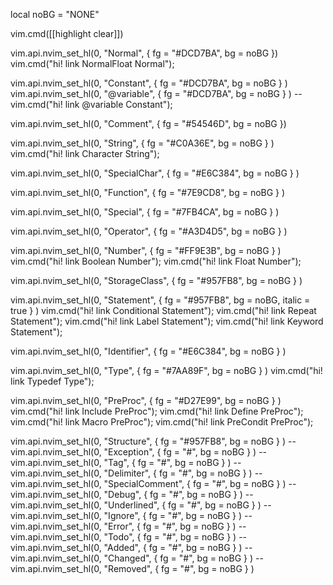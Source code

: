local noBG = "NONE"

vim.cmd([[highlight clear]])

vim.api.nvim_set_hl(0, "Normal", { fg = "#DCD7BA", bg = noBG })
vim.cmd("hi! link NormalFloat Normal");

vim.api.nvim_set_hl(0, "Constant", { fg = "#DCD7BA", bg = noBG } )
vim.api.nvim_set_hl(0, "@variable", { fg = "#DCD7BA", bg = noBG } )
-- vim.cmd("hi! link @variable Constant");

vim.api.nvim_set_hl(0, "Comment", { fg = "#54546D", bg = noBG })

vim.api.nvim_set_hl(0, "String", { fg = "#C0A36E", bg = noBG } )
vim.cmd("hi! link Character String");

vim.api.nvim_set_hl(0, "SpecialChar", { fg = "#E6C384", bg = noBG } )

vim.api.nvim_set_hl(0, "Function", { fg = "#7E9CD8", bg = noBG } )

vim.api.nvim_set_hl(0, "Special", { fg = "#7FB4CA", bg = noBG } )

vim.api.nvim_set_hl(0, "Operator", { fg = "#A3D4D5", bg = noBG } )

vim.api.nvim_set_hl(0, "Number", { fg = "#FF9E3B", bg = noBG } )
vim.cmd("hi! link Boolean Number");
vim.cmd("hi! link Float Number");

vim.api.nvim_set_hl(0, "StorageClass", { fg = "#957FB8", bg = noBG } )

vim.api.nvim_set_hl(0, "Statement",   { fg = "#957FB8", bg = noBG, italic = true } )
vim.cmd("hi! link Conditional Statement");
vim.cmd("hi! link Repeat Statement");
vim.cmd("hi! link Label Statement");
vim.cmd("hi! link Keyword Statement");

vim.api.nvim_set_hl(0, "Identifier", { fg = "#E6C384", bg = noBG } )

vim.api.nvim_set_hl(0, "Type", { fg = "#7AA89F", bg = noBG } )
vim.cmd("hi! link Typedef Type");

vim.api.nvim_set_hl(0, "PreProc", { fg = "#D27E99", bg = noBG } )
vim.cmd("hi! link Include PreProc");
vim.cmd("hi! link Define PreProc");
vim.cmd("hi! link Macro PreProc");
vim.cmd("hi! link PreCondit PreProc");

vim.api.nvim_set_hl(0, "Structure", { fg = "#957FB8", bg = noBG } )
-- vim.api.nvim_set_hl(0, "Exception", { fg = "#", bg = noBG } )
-- vim.api.nvim_set_hl(0, "Tag", { fg = "#", bg = noBG } )
-- vim.api.nvim_set_hl(0, "Delimiter", { fg = "#", bg = noBG } )
-- vim.api.nvim_set_hl(0, "SpecialComment", { fg = "#", bg = noBG } )
-- vim.api.nvim_set_hl(0, "Debug", { fg = "#", bg = noBG } )
-- vim.api.nvim_set_hl(0, "Underlined", { fg = "#", bg = noBG } )
-- vim.api.nvim_set_hl(0, "Ignore", { fg = "#", bg = noBG } )
-- vim.api.nvim_set_hl(0, "Error", { fg = "#", bg = noBG } )
-- vim.api.nvim_set_hl(0, "Todo", { fg = "#", bg = noBG } )
-- vim.api.nvim_set_hl(0, "Added", { fg = "#", bg = noBG } )
-- vim.api.nvim_set_hl(0, "Changed", { fg = "#", bg = noBG } )
-- vim.api.nvim_set_hl(0, "Removed", { fg = "#", bg = noBG } )
